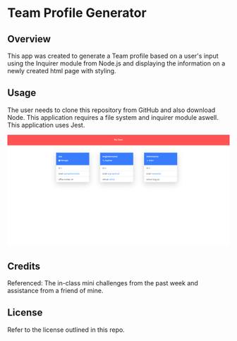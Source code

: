 # Team Profile Generator

## Overview
 
This app was created to generate a Team profile based on a user's input using the Inquirer module from Node.js and displaying the information on a newly created html page with styling. 

## Usage

The user needs to clone this repository from GitHub and also download Node. This application requires a file system and inquirer module aswell. This application uses Jest.

![screencap](Capture.PNG)

## Credits

Referenced: The in-class mini challenges from the past week and assistance from a friend of mine.

## License

Refer to the license outlined in this repo.
